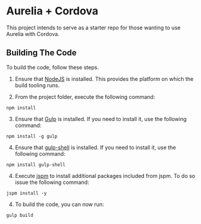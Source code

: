 # Aurelia + Cordova

This project intends to serve as a starter repo for those wanting to use Aurelia with Cordova.  

## Building The Code

To build the code, follow these steps.

1. Ensure that [NodeJS](http://nodejs.org/) is installed. This provides the platform on which the build tooling runs.

2. From the project folder, execute the following command:

  ```shell
  npm install
  ```
3. Ensure that [Gulp](http://gulpjs.com/) is installed. If you need to install it, use the following command:

  ```shell
  npm install -g gulp
  ```
4. Ensure that [gulp-shell](https://www.npmjs.com/package/gulp-shell) is installed. If you need to install it, use the following command:

  ```shell
  npm install gulp-shell
  ```
4. Execute [jspm](http://jspm.io/) to install additional packages included from jspm.  To do so issue the following command:

  ```shell
  jspm install -y
  ```

4. To build the code, you can now run:

  ```shell
  gulp build
  ```
